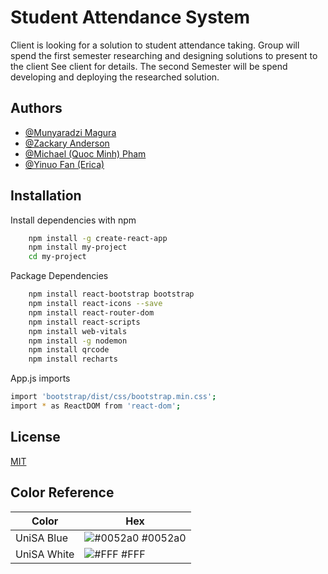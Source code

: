 # Student Attendance System

Client is looking for a solution to student attendance taking.
Group will spend the first semester researching and designing
solutions to present to the client See client for details.
The second Semester will be spend developing and deploying
the researched solution.

## Authors

- [@Munyaradzi Magura](https://github.com/MunyaradziMagura/)
- [@Zackary Anderson](https://github.com/zackary-anderson)
- [@Michael (Quoc Minh) Pham](https://github.com/michaelpham12)
- [@Yinuo Fan (Erica)](https://github.com/Yinuo0909)

## Installation

Install dependencies with npm

```bash
    npm install -g create-react-app
    npm install my-project
    cd my-project
```

Package Dependencies

```bash
    npm install react-bootstrap bootstrap
    npm install react-icons --save
    npm install react-router-dom
    npm install react-scripts
    npm install web-vitals
    npm install -g nodemon
    npm install qrcode
    npm install recharts
```

App.js imports

```bash
import 'bootstrap/dist/css/bootstrap.min.css';
import * as ReactDOM from 'react-dom';

```

## License

[MIT](https://choosealicense.com/licenses/mit/)

## Color Reference

| Color       | Hex                                                              |
| ----------- | ---------------------------------------------------------------- |
| UniSA Blue  | ![#0052a0](https://via.placeholder.com/10/0052a0?text=+) #0052a0 |
| UniSA White | ![#FFF](https://via.placeholder.com/10/FFF?text=+) #FFF          |
